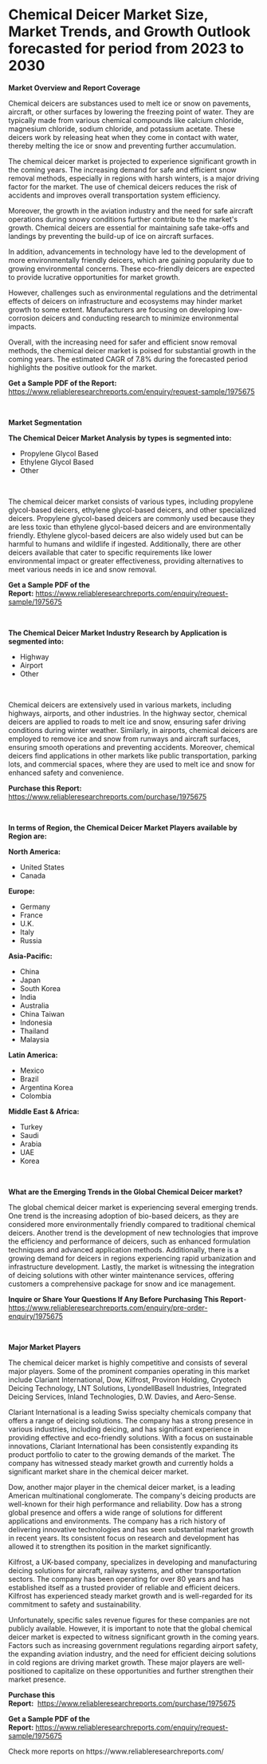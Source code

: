 <p><h1>Chemical Deicer Market Size, Market Trends, and Growth Outlook forecasted for period from 2023 to 2030</h1></p><p><strong>Market Overview and Report Coverage</strong></p>
<p><p>Chemical deicers are substances used to melt ice or snow on pavements, aircraft, or other surfaces by lowering the freezing point of water. They are typically made from various chemical compounds like calcium chloride, magnesium chloride, sodium chloride, and potassium acetate. These deicers work by releasing heat when they come in contact with water, thereby melting the ice or snow and preventing further accumulation.</p><p>The chemical deicer market is projected to experience significant growth in the coming years. The increasing demand for safe and efficient snow removal methods, especially in regions with harsh winters, is a major driving factor for the market. The use of chemical deicers reduces the risk of accidents and improves overall transportation system efficiency.</p><p>Moreover, the growth in the aviation industry and the need for safe aircraft operations during snowy conditions further contribute to the market's growth. Chemical deicers are essential for maintaining safe take-offs and landings by preventing the build-up of ice on aircraft surfaces.</p><p>In addition, advancements in technology have led to the development of more environmentally friendly deicers, which are gaining popularity due to growing environmental concerns. These eco-friendly deicers are expected to provide lucrative opportunities for market growth.</p><p>However, challenges such as environmental regulations and the detrimental effects of deicers on infrastructure and ecosystems may hinder market growth to some extent. Manufacturers are focusing on developing low-corrosion deicers and conducting research to minimize environmental impacts.</p><p>Overall, with the increasing need for safer and efficient snow removal methods, the chemical deicer market is poised for substantial growth in the coming years. The estimated CAGR of 7.8% during the forecasted period highlights the positive outlook for the market.</p></p>
<p><strong>Get a Sample PDF of the Report:</strong> <a href="https://www.reliableresearchreports.com/enquiry/request-sample/1975675">https://www.reliableresearchreports.com/enquiry/request-sample/1975675</a></p>
<p>&nbsp;</p>
<p><strong>Market Segmentation</strong></p>
<p><strong>The Chemical Deicer Market Analysis by types is segmented into:</strong></p>
<p><ul><li>Propylene Glycol Based</li><li>Ethylene Glycol Based</li><li>Other</li></ul></p>
<p>&nbsp;</p>
<p><p>The chemical deicer market consists of various types, including propylene glycol-based deicers, ethylene glycol-based deicers, and other specialized deicers. Propylene glycol-based deicers are commonly used because they are less toxic than ethylene glycol-based deicers and are environmentally friendly. Ethylene glycol-based deicers are also widely used but can be harmful to humans and wildlife if ingested. Additionally, there are other deicers available that cater to specific requirements like lower environmental impact or greater effectiveness, providing alternatives to meet various needs in ice and snow removal.</p></p>
<p><strong>Get a Sample PDF of the Report:</strong>&nbsp;<a href="https://www.reliableresearchreports.com/enquiry/request-sample/1975675">https://www.reliableresearchreports.com/enquiry/request-sample/1975675</a></p>
<p>&nbsp;</p>
<p><strong>The Chemical Deicer Market Industry Research by Application is segmented into:</strong></p>
<p><ul><li>Highway</li><li>Airport</li><li>Other</li></ul></p>
<p>&nbsp;</p>
<p><p>Chemical deicers are extensively used in various markets, including highways, airports, and other industries. In the highway sector, chemical deicers are applied to roads to melt ice and snow, ensuring safer driving conditions during winter weather. Similarly, in airports, chemical deicers are employed to remove ice and snow from runways and aircraft surfaces, ensuring smooth operations and preventing accidents. Moreover, chemical deicers find applications in other markets like public transportation, parking lots, and commercial spaces, where they are used to melt ice and snow for enhanced safety and convenience.</p></p>
<p><strong>Purchase this Report:</strong>&nbsp; <a href="https://www.reliableresearchreports.com/purchase/1975675">https://www.reliableresearchreports.com/purchase/1975675</a></p>
<p>&nbsp;</p>
<p><strong>In terms of Region, the Chemical Deicer Market Players available by Region are:</strong></p>
<p>
    <p> <strong> North America: </strong>
        <ul>
            <li>United States</li>
            <li>Canada</li>
        </ul>
        </p> 
    <p> <strong> Europe: </strong>
        <ul>
            <li>Germany</li>
            <li>France</li>
            <li>U.K.</li>
            <li>Italy</li>
            <li>Russia</li>
        </ul>
        </p> 
    <p> <strong> Asia-Pacific: </strong>
        <ul>
            <li>China</li>
            <li>Japan</li>
            <li>South Korea</li>
            <li>India</li>
            <li>Australia</li>
            <li>China Taiwan</li>
            <li>Indonesia</li>
            <li>Thailand</li>
            <li>Malaysia</li>
        </ul>
        </p> 
    <p> <strong> Latin America: </strong>
        <ul>
            <li>Mexico</li>
            <li>Brazil</li>
            <li>Argentina Korea</li>
            <li>Colombia</li>
        </ul>
        </p> 
    <p> <strong> Middle East & Africa: </strong>
        <ul>
            <li>Turkey</li>
            <li>Saudi</li>
            <li>Arabia</li>
            <li>UAE</li>
            <li>Korea</li>
        </ul>
    </p>
    </p>
<p>&nbsp;</p>
<p><strong>What are the Emerging Trends in the Global Chemical Deicer market?</strong></p>
<p><p>The global chemical deicer market is experiencing several emerging trends. One trend is the increasing adoption of bio-based deicers, as they are considered more environmentally friendly compared to traditional chemical deicers. Another trend is the development of new technologies that improve the efficiency and performance of deicers, such as enhanced formulation techniques and advanced application methods. Additionally, there is a growing demand for deicers in regions experiencing rapid urbanization and infrastructure development. Lastly, the market is witnessing the integration of deicing solutions with other winter maintenance services, offering customers a comprehensive package for snow and ice management.</p></p>
<p><strong>Inquire or Share Your Questions If Any Before Purchasing This Report</strong>- <a href="https://www.reliableresearchreports.com/enquiry/pre-order-enquiry/1975675">https://www.reliableresearchreports.com/enquiry/pre-order-enquiry/1975675</a></p>
<p>&nbsp;</p>
<p><strong>Major Market Players</strong></p>
<p><p>The chemical deicer market is highly competitive and consists of several major players. Some of the prominent companies operating in this market include Clariant International, Dow, Kilfrost, Proviron Holding, Cryotech Deicing Technology, LNT Solutions, LyondellBasell Industries, Integrated Deicing Services, Inland Technologies, D.W. Davies, and Aero-Sense.</p><p>Clariant International is a leading Swiss specialty chemicals company that offers a range of deicing solutions. The company has a strong presence in various industries, including deicing, and has significant experience in providing effective and eco-friendly solutions. With a focus on sustainable innovations, Clariant International has been consistently expanding its product portfolio to cater to the growing demands of the market. The company has witnessed steady market growth and currently holds a significant market share in the chemical deicer market.</p><p>Dow, another major player in the chemical deicer market, is a leading American multinational conglomerate. The company's deicing products are well-known for their high performance and reliability. Dow has a strong global presence and offers a wide range of solutions for different applications and environments. The company has a rich history of delivering innovative technologies and has seen substantial market growth in recent years. Its consistent focus on research and development has allowed it to strengthen its position in the market significantly.</p><p>Kilfrost, a UK-based company, specializes in developing and manufacturing deicing solutions for aircraft, railway systems, and other transportation sectors. The company has been operating for over 80 years and has established itself as a trusted provider of reliable and efficient deicers. Kilfrost has experienced steady market growth and is well-regarded for its commitment to safety and sustainability.</p><p>Unfortunately, specific sales revenue figures for these companies are not publicly available. However, it is important to note that the global chemical deicer market is expected to witness significant growth in the coming years. Factors such as increasing government regulations regarding airport safety, the expanding aviation industry, and the need for efficient deicing solutions in cold regions are driving market growth. These major players are well-positioned to capitalize on these opportunities and further strengthen their market presence.</p></p>
<p><strong>Purchase this Report:</strong>&nbsp;&nbsp;<a href="https://www.reliableresearchreports.com/purchase/1975675">https://www.reliableresearchreports.com/purchase/1975675</a></p>
<p></p>
<p><strong>Get a Sample PDF of the Report:</strong>&nbsp;<a href="https://www.reliableresearchreports.com/enquiry/request-sample/1975675">https://www.reliableresearchreports.com/enquiry/request-sample/1975675</a></p>
<p>Check more reports on https://www.reliableresearchreports.com/</p>